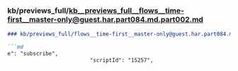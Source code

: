 ### kb/previews_full/kb__previews_full__flows__time-first__master-only@guest.har.part084.md.part002.md

```md
### kb/previews_full/flows__time-first__master-only@guest.har.part084.md (part 002)

```md
e": "subscribe",
                          "scriptId": "15257",
```

```

```
